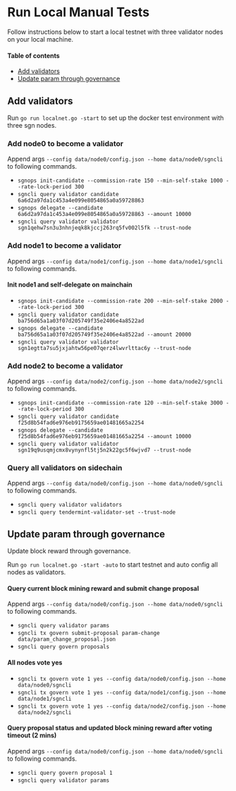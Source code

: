 # Run Local Manual Tests

Follow instructions below to start a local testnet with three validator nodes on your local machine.

#### Table of contents

- [Add validators](#add-validators)
- [Update param through governance](#update-param-through-governance)

## Add validators

Run `go run localnet.go -start` to set up the docker test environment with three sgn nodes.

### Add node0 to become a validator
Append args `--config data/node0/config.json --home data/node0/sgncli` to following commands.

- `sgnops init-candidate --commission-rate 150 --min-self-stake 1000 --rate-lock-period 300`
- `sgncli query validator candidate 6a6d2a97da1c453a4e099e8054865a0a59728863`
- `sgnops delegate --candidate 6a6d2a97da1c453a4e099e8054865a0a59728863 --amount 10000`
- `sgncli query validator validator sgn1qehw7sn3u3nhnjeqk8kjccj263rq5fv002l5fk --trust-node`

### Add node1 to become a validator
Append args `--config data/node1/config.json --home data/node1/sgncli` to following commands.

#### Init node1 and self-delegate on mainchain
- `sgnops init-candidate --commission-rate 200 --min-self-stake 2000 --rate-lock-period 300`
- `sgncli query validator candidate ba756d65a1a03f07d205749f35e2406e4a8522ad`
- `sgnops delegate --candidate ba756d65a1a03f07d205749f35e2406e4a8522ad --amount 20000`
- `sgncli query validator validator sgn1egtta7su5jxjahtw56pe07qerz4lwvrlttac6y --trust-node`

### Add node2 to become a validator
Append args `--config data/node2/config.json --home data/node2/sgncli` to following commands.

- `sgnops init-candidate --commission-rate 120 --min-self-stake 3000 --rate-lock-period 300`
- `sgncli query validator candidate f25d8b54fad6e976eb9175659ae01481665a2254`
- `sgnops delegate --candidate f25d8b54fad6e976eb9175659ae01481665a2254 --amount 10000`
- `sgncli query validator validator sgn19q9usqmjcmx8vynynfl5tj5n2k22gc5f6wjvd7 --trust-node`

### Query all validators on sidechain
Append args `--config data/node0/config.json --home data/node0/sgncli` to following commands.
- `sgncli query validator validators`
- `sgncli query tendermint-validator-set --trust-node`

## Update param through governance

Update block reward through governance.

Run `go run localnet.go -start -auto` to start testnet and auto config all nodes as validators.

#### Query current block mining reward and submit change proposal
Append args `--config data/node0/config.json --home data/node0/sgncli` to following commands.

- `sgncli query validator params`
- `sgncli tx govern submit-proposal param-change data/param_change_proposal.json`
- `sgncli query govern proposals`

#### All nodes vote yes
- `sgncli tx govern vote 1 yes --config data/node0/config.json --home data/node0/sgncli`
- `sgncli tx govern vote 1 yes --config data/node1/config.json --home data/node1/sgncli`
- `sgncli tx govern vote 1 yes --config data/node2/config.json --home data/node2/sgncli`

#### Query proposal status and updated block mining reward after voting timeout (2 mins)
Append args `--config data/node0/config.json --home data/node0/sgncli` to following commands.

- `sgncli query govern proposal 1`
- `sgncli query validator params`